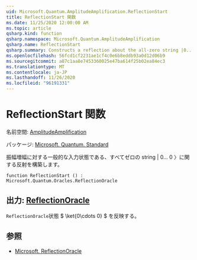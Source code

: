 ```yaml
---
uid: Microsoft.Quantum.AmplitudeAmplification.ReflectionStart
title: ReflectionStart 関数
ms.date: 11/25/2020 12:00:00 AM
ms.topic: article
qsharp.kind: function
qsharp.namespace: Microsoft.Quantum.AmplitudeAmplification
qsharp.name: ReflectionStart
qsharp.summary: Constructs a reflection about the all-zero string |0...0〉, which is the typical input state to amplitude amplification.
ms.openlocfilehash: 56fcd1cf2231ae1cf4c0e6b8eddb93a0d12d06b9
ms.sourcegitcommit: a87c1aa8e7453360025e47ba614f25b02ea84ec3
ms.translationtype: MT
ms.contentlocale: ja-JP
ms.lasthandoff: 11/26/2020
ms.locfileid: "96191331"
---
```

# <a name="reflectionstart-function"></a>ReflectionStart 関数

名前空間: [AmplitudeAmplification](xref:Microsoft.Quantum.AmplitudeAmplification)

パッケージ: [Microsoft. Quantum. Standard](https://nuget.org/packages/Microsoft.Quantum.Standard)


振幅増幅に対する一般的な入力状態である、すべてゼロの string | 0... 0 〉に関する反射を構築します。

```qsharp
function ReflectionStart () : Microsoft.Quantum.Oracles.ReflectionOracle
```


## <a name="output--reflectionoracle"></a>出力: [ReflectionOracle](xref:Microsoft.Quantum.Oracles.ReflectionOracle)

`ReflectionOracle`状態 $ \ket{0\cdots 0} $ を反映する。

## <a name="see-also"></a>参照

- [Microsoft. ReflectionOracle](xref:Microsoft.Quantum.Canon.ReflectionOracle)